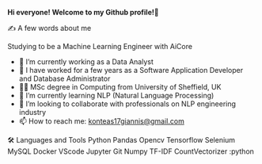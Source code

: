 **Hi everyone! Welcome to my Github profile!**👋

✍️ A few words about me

Studying to be a Machine Learning Engineer with AiCore

- 🔭 I’m currently working as a Data Analyst
- 👷‍ I have worked for a few years as a Software Application Developer and Database Administrator
- 🧑‍💻 MSc degree in Computing from University of Sheffield, UK
- 🌱 I’m currently learning NLP (Natural Language Processing)
- 👯 I’m looking to collaborate with professionals on NLP engineering industry
- 📫 How to reach me: konteas17giannis@gmail.com



🛠️ Languages and Tools
Python  Pandas  Opencv  Tensorflow  Selenium  MySQL  Docker  VScode  Jupyter  Git Numpy TF-IDF CountVectorizer :python
